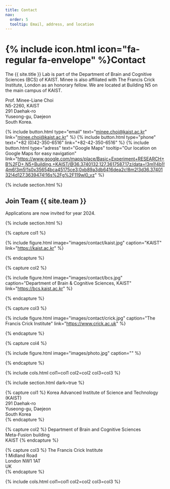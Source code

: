 ```yaml
---
title: Contact
nav:
  order: 5
  tooltip: Email, address, and location
---
```


# {% include icon.html icon="fa-regular fa-envelope" %}Contact

The {{ site.title }} Lab is part of the Department of Brain and Cognitive Sciences (BCS) of KAIST. Minee is also affiliated with The Francis Crick Institute, London as an honorary fellow. We are located at Building N5 on the main campus of KAIST.

Prof. Minee-Liane Choi <br>
N5-2260, KAIST <br>
291 Daehak-ro <br>
Yuseong-gu, Daejeon <br>
South Korea.

{%
  include button.html
  type="email"
  text="minee.choi@kaist.ac.kr"
  link="minee.choi@kaist.ac.kr"
%}
{%
  include button.html
  type="phone"
  text="+82 (0)42-350-6516"
  link="+82-42-350-6516"
%}
{%
  include button.html
  type="adress"
  text="Google Maps"
  tooltip="Our location on Google Maps for easy navigation"
  link="https://www.google.com/maps/place/Basic+Experiment+RESEARCH+B%2FD+,N5+Building,+KAIST/@36.3740132,127.3617587,17z/data=!3m1!4b1!4m6!3m5!1s0x35654bca45175ce3:0xb89a3db6416dea2c!8m2!3d36.3740132!4d127.3639474!16s%2Fg%2F119wl0_vz"
%}

{% include section.html %}

## Join Team {{ site.team }}
Applications are now invited for year 2024.

{% include section.html %}

{% capture col1 %}

{%
  include figure.html
  image="images/contact/kaist.jpg"
  caption="KAIST"
  link="https://kaist.ac.kr"
%}

{% endcapture %}

{% capture col2 %}

{%
  include figure.html
  image="images/contact/bcs.jpg"
  caption="Department of Brain & Cognitive Sciences, KAIST"
  link="https://bcs.kaist.ac.kr"
%}

{% endcapture %}

{% capture col3 %}

{%
  include figure.html
  image="images/contact/crick.jpg"
  caption="The Francis Crick Institute"
  link="https://www.crick.ac.uk"
%}

{% endcapture %}

{% capture col4 %}

{%
  include figure.html
  image="images/photo.jpg"
  caption=""
%}

{% endcapture %}

{% include cols.html col1=col1 col2=col2 col3=col3 %}

{% include section.html dark=true %}

{% capture col1 %}
Korea Advanced Institute of Science and Technology (KAIST) <br>
291 Daehak-ro <br>
Yuseong-gu, Daejeon <br>
South Korea <br>
{% endcapture %}

{% capture col2 %}
Department of Brain and Cognitive Sciences <br>
Meta-Fusion building <br>
KAIST
{% endcapture %}

{% capture col3 %}
The Francis Crick Institute <br>
1 Midland Road <br>
London NW1 1AT <br>
UK <br>
{% endcapture %}

{% include cols.html col1=col1 col2=col2 col3=col3 %}
